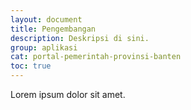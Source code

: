 ```yaml
---
layout: document
title: Pengembangan
description: Deskripsi di sini.
group: aplikasi
cat: portal-pemerintah-provinsi-banten
toc: true
---
```


Lorem ipsum dolor sit amet.
